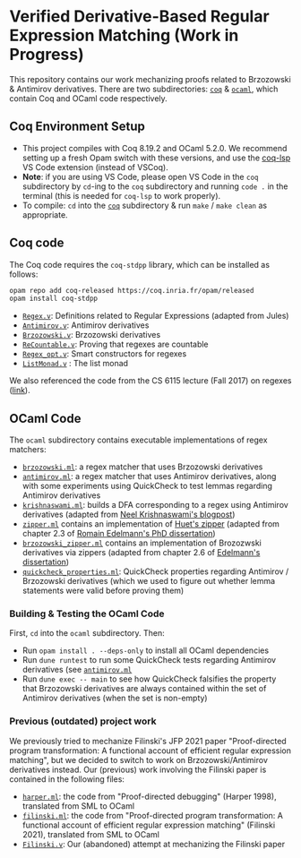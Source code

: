 # Verified Derivative-Based Regular Expression Matching (Work in Progress)

This repository contains our work mechanizing proofs related to Brzozowski & Antimirov derivatives. There are two subdirectories: [`coq`](./coq/) & [`ocaml`](./ocaml/), which contain Coq and OCaml code respectively. 

## Coq Environment Setup
- This project compiles with Coq 8.19.2 and OCaml 5.2.0. We recommend setting up a fresh Opam switch with these versions, and use the [coq-lsp](https://github.com/ejgallego/coq-lsp) VS Code extension (instead of VSCoq). 
- **Note**: if you are using VS Code, please open VS Code in the `coq` subdirectory by `cd`-ing to the `coq` subdirectory and running `code .` in the terminal (this is needed for `coq-lsp` to work properly).
- To compile: `cd` into the [`coq`](./coq/) subdirectory & run `make` / `make clean` as appropriate. 

## Coq code 
The Coq code requires the `coq-stdpp` library, which can be installed as follows:
```bash
opam repo add coq-released https://coq.inria.fr/opam/released
opam install coq-stdpp
```
- [`Regex.v`](./coq/Regex.v): Definitions related to Regular Expressions (adapted from Jules)
- [`Antimirov.v`](./coq/Antimirov.v): Antimirov derivatives
- [`Brzozowski.v`](./coq/Brzozowski.v): Brzozowski derivatives
- [`ReCountable.v`](./coq/ReCountable.v): Proving that regexes are countable
- [`Regex_opt.v`](./coq/Regex_opt.v): Smart constructors for regexes
- [`ListMonad.v`](./coq/ListMonad.v) : The list monad

We also referenced the code from the CS 6115 lecture (Fall 2017) on regexes ([link](https://www.cs.cornell.edu/courses/cs6115/2017fa/notes/SimpleLex.html)).
 
## OCaml Code 
The `ocaml` subdirectory contains executable implementations of regex matchers:
- [`brzozowski.ml`](./ocaml/lib/brzozowski.ml): a regex matcher that uses Brzozowski derivatives
- [`antimirov.ml`](./ocaml/lib/antimirov.ml): a regex matcher that uses Antimirov derivatives, along with some experiments using QuickCheck to test lemmas regarding Antimirov derivatives 
- [`krishnaswami.ml`](./ocaml/lib/krishnaswami.ml): builds a DFA corresponding to a regex using Antimirov derivatives (adapted from [Neel Krishnaswami's blogpost](https://semantic-domain.blogspot.com/2013/11/antimirov-derivatives-for-regular.html))
- [`zipper.ml`](./ocaml/lib/zipper.ml) contains an implementation of [Huet's zipper](https://en.wikipedia.org/wiki/Zipper_(data_structure)) (adapted from chapter 2.3 of [Romain Edelmann's PhD dissertation](https://infoscience.epfl.ch/server/api/core/bitstreams/4fcb9f0f-7ac1-484f-823c-c19de39dd9ff/content))     
- [`brzozowski_zipper.ml`](./ocaml/lib/brzozowski_zipper.ml) contains an implementation of Brozozwski derivatives via zippers (adapted from chapter 2.6 of [Edelmann's dissertation](https://infoscience.epfl.ch/server/api/core/bitstreams/4fcb9f0f-7ac1-484f-823c-c19de39dd9ff/content)) 
- [`quickcheck_properties.ml`](./ocaml/lib/quickcheck_properties.ml): QuickCheck properties regarding Antimirov / Brzozowski derivatives (which we used to figure out whether lemma statements were valid before proving them)     

### Building & Testing the OCaml Code
First, `cd` into the `ocaml` subdirectory. Then: 
- Run `opam install . --deps-only` to install all OCaml dependencies
- Run `dune runtest` to run some QuickCheck tests regarding Antimirov derivatives (see [`antimirov.ml`](./ocaml/lib/antimirov.ml) 
- Run `dune exec -- main` to see how QuickCheck falsifies the property that Brzozowski derivatives are always contained within the set of Antimirov derivatives (when the set is non-empty)

### Previous (outdated) project work
We previously tried to mechanize Filinski's JFP 2021 paper "Proof-directed program transformation: A functional account of efficient regular expression matching", but we decided to switch to work on Brzozowski/Antimirov derivatives instead. Our (previous) work involving the Filinski paper is contained in the following files:
- [`harper.ml`](./ocaml/lib/harper.ml): the code from "Proof-directed debugging" (Harper 1998), translated from SML to OCaml
- [`filinski.ml`](./ocaml/lib/filinski.ml): the code from "Proof-directed program transformation: A functional account of efficient regular expression matching" (Filinski 2021), translated from SML to OCaml 
- [`Filinski.v`](./coq/Filinski.v): Our (abandoned) attempt at mechanizing the Filinski paper 
  
